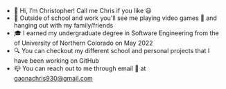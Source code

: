 - 👋 Hi, I’m Christopher! Call me Chris if you like 😃
- 👀 Outside of school and work you'll see me playing video games 👾 and hanging out with my family/friends
- 🎓 I earned my undergraduate degree in Software Engineering from the of University of Northern Colorado on May 2022
- 🔍 You can checkout my different school and personal projects that I have been working on GitHub
- 📪 You can reach out to me through email 📧 at gaonachris930@gmail.com

<!---
cgaona1/cgaona1 is a ✨ special ✨ repository because its `README.md` (this file) appears on your GitHub profile.
You can click the Preview link to take a look at your changes.
--->
